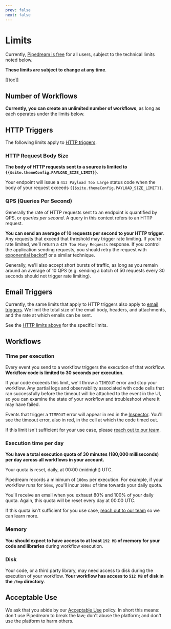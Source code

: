 ```yaml
---
prev: false
next: false
---
```


# Limits

Currently, [Pipedream is free](/pricing/) for all users, subject to the technical limits noted below.

**These limits are subject to change at any time**.

[[toc]]

## Number of Workflows

**Currently, you can create an unlimited number of workflows**, as long as each operates under the limits below.

## HTTP Triggers

The following limits apply to [HTTP triggers](/workflows/steps/triggers/#http).

### HTTP Request Body Size

**The body of HTTP requests sent to a source is limited to `{{$site.themeConfig.PAYLOAD_SIZE_LIMIT}}`**.

Your endpoint will issue a `413 Payload Too Large` status code when the body of your request exceeds `{{$site.themeConfig.PAYLOAD_SIZE_LIMIT}}`.

### QPS (Queries Per Second)

Generally the rate of HTTP requests sent to an endpoint is quantified by QPS, or _queries per second_. A query in this context refers to an HTTP request.

**You can send an average of 10 requests per second to your HTTP trigger**. Any requests that exceed that threshold may trigger rate limiting. If you're rate limited, we'll return a `429 Too Many Requests` response. If you control the application sending requests, you should retry the request with [exponential backoff](https://cloud.google.com/storage/docs/exponential-backoff) or a similar technique.

Generally, we'll also accept short bursts of traffic, as long as you remain around an average of 10 QPS (e.g. sending a batch of 50 requests every 30 seconds should not trigger rate limiting).

## Email Triggers

Currently, the same limits that apply to HTTP triggers also apply to [email triggers](/workflows/steps/triggers/#email). We limit the total size of the email body, headers, and attachments, and the rate at which emails can be sent.

See the [HTTP limits above](#http-triggers) for the specific limits.

## Workflows

### Time per execution

Every event you send to a workflow triggers the execution of that workflow. **Workflow code is limited to 30 seconds per execution**.

If your code exceeds this limit, we'll throw a `TIMEOUT` error and stop your workflow. Any partial logs and observability associated with code cells that ran successfully before the timeout will be attached to the event in the UI, so you can examine the state of your workflow and troubleshoot where it may have failed.

Events that trigger a `TIMEOUT` error will appear in red in the [Inspector](/workflows/events/inspect/). You'll see the timeout error, also in red, in the cell at which the code timed out.

If this limit isn't sufficient for your use case, please [reach out to our team](/support/).

### Execution time per day

**You have a total execution quota of 30 minutes (180,000 milliseconds) per day across all workflows in your account.**

Your quota is reset, daily, at 00:00 (midnight) UTC.

Pipedream records a minimum of `100ms` per execution. For example, if your workflow runs for `50ms`, you'll incur `100ms` of time towards your daily quota.

You'll receive an email when you exhaust 80% and 100% of your daily quota. Again, this quota will be reset every day at 00:00 UTC.

If this quota isn't sufficient for you use case, [reach out to our team](/support/) so we can learn more.

### Memory

**You should expect to have access to at least `192 MB` of memory for your code and libraries** during workflow execution.

### Disk

Your code, or a third party library, may need access to disk during the execution of your workflow. **Your workflow has access to `512 MB` of disk in the `/tmp` directory**.

## Acceptable Use

We ask that you abide by our [Acceptable Use](https://pipedream.com/terms/#b-acceptable-use) policy. In short this means: don't use Pipedream to break the law; don't abuse the platform; and don't use the platform to harm others.

<Footer />
